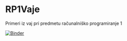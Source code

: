 # RP1Vaje
 Primeri iz vaj pri predmetu računalniško programiranje 1

[![Binder](https://mybinder.org/badge_logo.svg)](https://mybinder.org/v2/gh/NenadCB/RP1Vaje/HEAD?labpath=RP1+V+-+kazalo.ipynb)